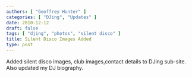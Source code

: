 ```yaml
---
authors: [ "Geoffrey Hunter" ]
categories: [ "DJing", "Updates" ]
date: 2010-12-12
draft: false
tags: [ "djing", "photos", "silent disco" ]
title: Silent Disco Images Added
type: post
---
```


Added silent disco images, club images,contact details to DJing sub-site. Also updated my DJ biography.
